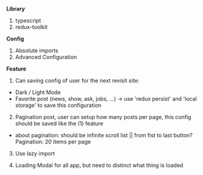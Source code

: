 **Library**

1. typescript
2. redux-toolkit

**Config**

1. Absolute imports
2. Advanced Configuration

**Feature**

1. Can saving config of user for the next revisit site:

- Dark / Light Mode
- Favorite post (news, show, ask, jobs, ...)
  -> use 'redux persist' and 'local storage' to save this configuration

2. Pagination post, user can setup how many posts per page, this config should be saved like the (1) feature

- about pagination: should be infinite scroll list || from fist to last button? Pagination: 20 items per page

3. Use lazy import

4. Loading Modal for all app, but need to distinct what thing is loaded
